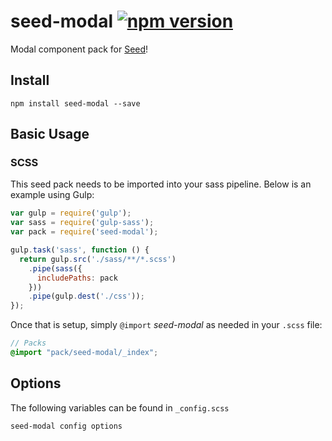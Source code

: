 # seed-modal [![npm version](https://badge.fury.io/js/seed-modal.svg)](https://badge.fury.io/js/seed-modal)

Modal component pack for [Seed](https://github.com/helpscout/seed)!

## Install
```
npm install seed-modal --save
```


## Basic Usage

### SCSS
This seed pack needs to be imported into your sass pipeline. Below is an example using Gulp:


```javascript
var gulp = require('gulp');
var sass = require('gulp-sass');
var pack = require('seed-modal');

gulp.task('sass', function () {
  return gulp.src('./sass/**/*.scss')
    .pipe(sass({
      includePaths: pack
    }))
    .pipe(gulp.dest('./css'));
});
```

Once that is setup, simply `@import` *seed-modal* as needed in your `.scss` file:

```scss
// Packs
@import "pack/seed-modal/_index";
```

## Options

The following variables can be found in `_config.scss`

```scss
seed-modal config options
```
